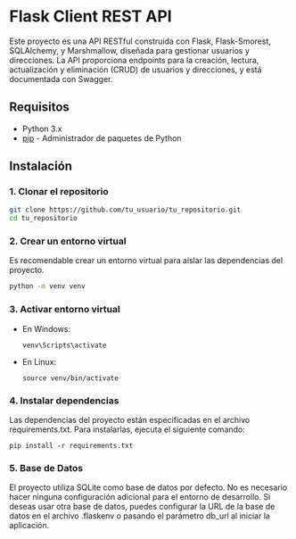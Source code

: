 # Flask Client REST API

Este proyecto es una API RESTful construida con Flask, Flask-Smorest, SQLAlchemy, y Marshmallow, diseñada para gestionar usuarios y direcciones. La API proporciona endpoints para la creación, lectura, actualización y eliminación (CRUD) de usuarios y direcciones, y está documentada con Swagger.

## Requisitos

- Python 3.x
- [pip](https://pip.pypa.io/en/stable/) - Administrador de paquetes de Python

## Instalación

### 1. Clonar el repositorio

```bash
git clone https://github.com/tu_usuario/tu_repositorio.git
cd tu_repositorio
```

### 2. Crear un entorno virtual

Es recomendable crear un entorno virtual para aislar las dependencias del proyecto.

```bash
python -m venv venv
```

### 3. Activar entorno virtual

- En Windows:
  ```
  venv\Scripts\activate
  ```
- En Linux:
  ```
  source venv/bin/activate
  ```

### 4. Instalar dependencias

Las dependencias del proyecto están especificadas en el archivo requirements.txt. Para instalarlas, ejecuta el siguiente comando:

```
pip install -r requirements.txt
```

### 5. Base de Datos

El proyecto utiliza SQLite como base de datos por defecto. No es necesario hacer ninguna configuración adicional para el entorno de desarrollo. Si deseas usar otra base de datos, puedes configurar la URL de la base de datos en el archivo .flaskenv o pasando el parámetro db_url al iniciar la aplicación.




